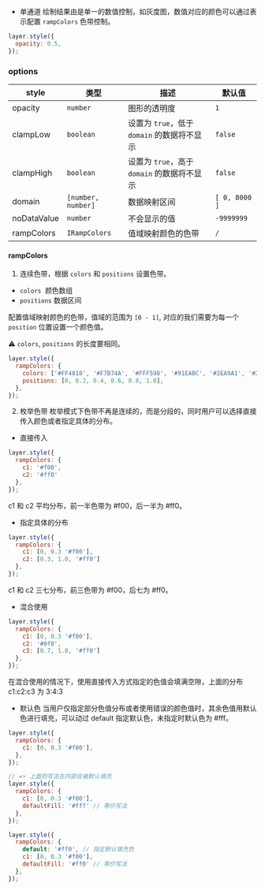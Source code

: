 - 单通道 绘制结果由是单一的数值控制，如灰度图，数值对应的颜色可以通过表示配置 `rampColors` 色带控制。

```js
layer.style({
  opacity: 0.5,
});
```

### options

| style       | 类型               | 描述                                        | 默认值        |
| ----------- | ------------------ | ------------------------------------------- | ------------- |
| opacity     | `number`           | 图形的透明度                                | `1`           |
| clampLow    | `boolean`          | 设置为 `true`，低于 `domain` 的数据将不显示 | `false`       |
| clampHigh   | `boolean`          | 设置为 `true`，高于 `domain` 的数据将不显示 | `false`       |
| domain      | `[number, number]` | 数据映射区间                                | `[ 0, 8000 ]` |
| noDataValue | `number`           | 不会显示的值                                | `-9999999`    |
| rampColors  | `IRampColors`      | 值域映射颜色的色带                          | `/`           |

#### rampColors

1. 连续色带，根据 `colors` 和 `positions` 设置色带。
- `colors`  颜色数组
- `positions` 数据区间

配置值域映射颜色的色带，值域的范围为 `[0 - 1]`, 对应的我们需要为每一个 `position` 位置设置一个颜色值。

⚠️ `colors`, `positions` 的长度要相同。

```javascript
layer.style({
  rampColors: {
    colors: ['#FF4818', '#F7B74A', '#FFF598', '#91EABC', '#2EA9A1', '#206C7C'],
    positions: [0, 0.2, 0.4, 0.6, 0.8, 1.0],
  },
});
```
2. 枚举色带
枚举模式下色带不再是连续的，而是分段的，同时用户可以选择直接传入颜色或者指定具体的分布。

- 直接传入
```js
layer.style({
  rampColors: {
    c1: '#f00',
    c2: '#ff0'
  },
});
```
c1 和 c2 平均分布，前一半色带为 #f00，后一半为 #ff0。

- 指定具体的分布
```js
layer.style({
  rampColors: {
    c1: [0, 0.3 '#f00'],
    c2: [0.3, 1.0, '#ff0']
  },
});
```
c1 和 c2 三七分布，前三色带为 #f00，后七为 #ff0。

- 混合使用
```js
layer.style({
  rampColors: {
    c1: [0, 0.3 '#f00'],
    c2: '#0f0',
    c3: [0.7, 1.0, '#ff0']
  },
});
```
在混合使用的情况下，使用直接传入方式指定的色值会填满空隙，上面的分布 c1:c2:c3 为 3:4:3

- 默认色
当用户仅指定部分色值分布或者使用错误的颜色值时，其余色值用默认色进行填充，可以动过 default 指定默认色，未指定时默认色为 #fff。
```js
layer.style({
  rampColors: {
    c1: [0, 0.3 '#f00'],
  },
});

// => 上面的写法在内部会被默认填充
layer.style({
  rampColors: {
    c1: [0, 0.3 '#f00'],
    defaultFill: '#fff' // 等价写法
  },
});

layer.style({
  rampColors: {
    default: '#ff0', // 指定默认填充色
    c1: [0, 0.3 '#f00'],
    defaultFill: '#ff0' // 等价写法
  },
});
```
